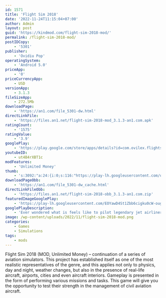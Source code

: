 ```yaml
---
id: 1571
title: 'Flight Sim 2018'
date: '2022-11-24T11:15:04+07:00'
author: Admin
layout: post
guid: 'https://kindmod.com/flight-sim-2018-mod/'
permalink: /flight-sim-2018-mod/
postIDCopy:
    - '5301'
publisher:
    - 'Ovidiu Pop'
operatingSystem:
    - 'Android 5.0'
priceApp:
    - '0'
priceCurrencyApp:
    - USD
versionApp:
    - 3.1.3
fileSizeApp:
    - 272.5Mb
downloadPage:
    - 'https://an1.com/file_5301-dw.html'
directLinkFile:
    - 'https://files.an1.net/flight-sim-2018-mod_3.1.3-an1.com.apk'
ratingCount:
    - '1575'
ratingValue:
    - '3.9'
googlePlay:
    - 'https://play.google.com/store/apps/details?id=com.ovilex.flightsim2018'
youtubeID:
    - ut4B4rXBT1c
modFeatures:
    - 'Unlimited Money'
thumb:
    - 's:3092:"a:24:{i:0;s:116:"https://play-lh.googleusercontent.com/omq6IuVo0vOOj-TCLfYek5rXc1KOt_nn8tSF4ZZhAg4zqRDVRtB2V9_oZKzrJGNh7n-l=w526-h296";i:1;s:114:"https://play-lh.googleusercontent.com/9aJ5Kb-CiYbOJWUoI5otVvpzqgtsfKPAlQ6YaeQS_--hnW7eUjQU2jefyqy8xyAO1w=w526-h296";i:2;s:115:"https://play-lh.googleusercontent.com/vXW917B3bNIbbcOr9lMvnL6sT5l8nPoHiTWGWMXMMxWGli_6bOwgM4yXhVfk0blInMg=w526-h296";i:3;s:116:"https://play-lh.googleusercontent.com/kIhBBIFX7Qcy-0eOm-TcHC3J4R6T4oAMNaPHuNSK7VUusgJVoPAiFvbRuftvlrnmt-MB=w526-h296";i:4;s:115:"https://play-lh.googleusercontent.com/0D_uXeBJvaObZTrfUiVYNLXCQGSebLVdVM9usXuDfJKp7i5KL_oI78AJzyGRw1gxNYM=w526-h296";i:5;s:114:"https://play-lh.googleusercontent.com/BQH6UBw4tZdI_RGG6dVlra26-P47l7Zlkso0yqpRDjKEZ4LpZEY4VoSIK2N8zwhPTg=w526-h296";i:6;s:114:"https://play-lh.googleusercontent.com/9VYN2jvLIVrPNnHEYXm3pnLw8RICs4HLmIFK8hTTtYzRXlvmZmeHZg1AR3mw6PwAMQ=w526-h296";i:7;s:115:"https://play-lh.googleusercontent.com/OGPC3XgLKNcEeUe7fi_D8uOB_uWU4KvvGddsvZAvoFEkpK91ajtT3wRbqmlTfC_bV3E=w526-h296";i:8;s:114:"https://play-lh.googleusercontent.com/Nk5N0Mpv9RTfYe4yY1UXlumD4cSbcZuRVXCM0qB5kLiPkem6w9X8U_mU3mnQloTN-w=w526-h296";i:9;s:115:"https://play-lh.googleusercontent.com/wPyTh8Zo36hFZ3ymXEVy6VNqPj1QJgcmTYavHr8qsW_YhgTvGc2D-73W8eocXu3pZUA=w526-h296";i:10;s:115:"https://play-lh.googleusercontent.com/Y5eaWF3neHHwEazxSmRH-SIRC_VCIhLxzvqKrMSNOsrIZTktAE0YXgm9baA9VHqPQr8=w526-h296";i:11;s:116:"https://play-lh.googleusercontent.com/bsrBTjHKU1wpE9EUe1dy7swZ4VqSo4g57Iu58Igyx-qBPkOt-lTNpdHpk5uqRcggi7kv=w526-h296";i:12;s:115:"https://play-lh.googleusercontent.com/2n99YgVBGoDORvSRQrQUa-xidGVj3nojKt_-KDrbEUdKYWC_u7b3VfLkRb3k4YfUsWg=w526-h296";i:13;s:116:"https://play-lh.googleusercontent.com/KRzLtx0BbTeHzAGO1DUw2ff1Y8AU5O3M0TknKtkwo10AS4hKM6-kQyJBge2twBYVcvgO=w526-h296";i:14;s:115:"https://play-lh.googleusercontent.com/xbDM7D4-zw-kSeHUpShVmc1Pz0bpdIJbWnH1FJwnzkdzlHCSv-EhC2fVci4IXFFTOz0=w526-h296";i:15;s:116:"https://play-lh.googleusercontent.com/LBQyMxQYoojTKunR85dpZqezxklGfL4dqHwxdJ_Ezj3IadtG6-ObM4ql2HbVcxDbbPcZ=w526-h296";i:16;s:116:"https://play-lh.googleusercontent.com/G5ssedTfAdMotelQ_2BzFeQK8aWat9nSzMvKEqM5nqF6ueqFxwzyyHWMV7KADBnjeHEO=w526-h296";i:17;s:115:"https://play-lh.googleusercontent.com/v7B246QRX0JwaacPoiinlPsNg-BSQSjJ2TaotSOrNH_WTRsgeC1l5DkgLU_x9igNHbE=w526-h296";i:18;s:112:"https://play-lh.googleusercontent.com/XVnJdLivQlNxRvAaA6NwOHFFLX3m9H6iRxHhUJZrRSbC1fEUIiYb-Efx48mWBCYF=w526-h296";i:19;s:115:"https://play-lh.googleusercontent.com/Dz0OuNMaOP81PFrpcwShu_JfRMz13vwCOcYX9vPmL3GpZhwPNuB1xpqlPmhfZGjVU30=w526-h296";i:20;s:115:"https://play-lh.googleusercontent.com/2thATDJjgTdhf_449R8Yny4tcN4vYMNE5wAVVkDGZ2BAjmAEijLhOISDbdZATFNsf3Y=w526-h296";i:21;s:115:"https://play-lh.googleusercontent.com/UekHBzQKiKg2lnGazVB3DxSqGaHOQeCvTgurfbVJI0dp5NGk_Zn9M_1DEQI3dLw7SNY=w526-h296";i:22;s:114:"https://play-lh.googleusercontent.com/0k8jFqcMM-Wx1xEo3MSQNV6HzOjmQodzJdOBqo1zcwhLfKBqMXqWNB7W3ylFEPsVrQ=w526-h296";i:23;s:116:"https://play-lh.googleusercontent.com/FlMNYOc5NM-rSvaBMB74faK6YGqnJGprAjR9XuKMgc8gpJ1k7iJKRhNMifjPQ7eZXhu3=w526-h296";}";'
downloadPageObb:
    - 'https://an1.com/file_5301-dw_cache.html'
directLinkFileObb:
    - 'https://files.an1.net/flight-sim-2018-obb_3.1.3-an1.com.zip'
featuredImageGooglePlay:
    - 'https://play-lh.googleusercontent.com/EOYawD4St1Zbb6cigku0cW-ougVgqoPSuTBoXme8qCpgkKZJK0Gz25C8ry6nBAg3IkQc'
googlePlayDescription:
    - 'Ever wondered what is feels like to pilot legendary jet airliners ? In Flight Sim 2018 you have a global open world map to explore, with an amazing selection of realistic airplanes. Enjoy the fully immersive experienceprovided by awesome flight controls, realistic interiors and sound effects, full day-night cycle, and challenging weather scenarios. In this Flight Simulator you can fly across the globe between a large selection of real cities and airports. Prove yourself as the best pilot when faced with challenging landings !.Fly across the globe, play the best Global Flight Simulator !.'
image: /wp-content/uploads/2022/11/flight-sim-2018-mod.png
categories:
    - Games
    - Simulations
tags:
    - mods
---
```


Flight Sim 2018 (MOD, Unlimited Money) – continuation of a series of aviation simulators. This project has established itself as one of the most realistic representatives of the genre, and this applies not only to physics, day and night, weather changes, but also in the presence of real-life aircraft, airports, cities and even aircraft interiors. Gameplay is presented in the form of performing various missions and tasks. This game will give you the opportunity to test their strength in the management of civil aviation aircraft.